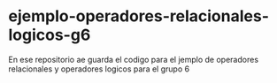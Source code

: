 # ejemplo-operadores-relacionales-logicos-g6
En ese repositorio ae guarda el codigo para el jemplo de operadores relacionales y operadores logicos para el grupo 6
